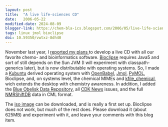 ```yaml
---
layout: post
title:  "A live life-sciences CD"
date:   2006-05-22
modified-date: 2024-08-09
blogger-link: https://chem-bla-ics.blogspot.com/2006/05/live-life-sciences-cd.html
tags: linux jmol bioclipse
doi: 10.59350/vwtxz-8dh40
---
```


November last year, I [reported my plans <i class="fa-solid fa-recycle fa-xs"></i>](https://chem-bla-ics.linkedchemistry.info/2005/11/18/goal-live-chemblaics-cd.html) to develop
a live CD with all our favorite chemo- and bioinformatics software. [Bioclipse](http://www.bioclipse.net/) requires Java5
and sort of still depends on the Sun JVM (I will experiment with classpath-generics later), but is now distributable with
operating systems. So, I made a [Kubuntu](http://www.kubuntu.org/) derived operating system with
[OpenBabel](http://openbabel.sourceforge.net/), [Jmol](http://www.jmol.org/), [PyMOL](http://pymol.sourceforge.net/),
Bioclipse, and, on systems level, the chemical MIMEs and [kfile_chemical](http://www.kde-apps.org/content/show.php?content=28995),
wich extends the desktop with chemistry awareness. In addition, I added the
[Blue Obelisk Data Repository](http://www.blueobelisk.org/), all [CDK News](http://almost.cubic.uni-koeln.de/cdk/cdk_top/cdk_news/)
issues, and the full [NMRShiftDB](http://www.nmrshiftdb.org/) data in CML format.

The [iso image](http://wiki.cubic.uni-koeln.de/iso/cdname.iso) can be downloaded, and is really a first set up. Bioclipse does not
work, but much of the rest does. Please download it (about 625MB) and experiment with it, and leave your comments with this blog item.
